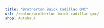 ```yaml
---
title: "Brotherton Buick Cadillac GMC"
url: /renton/brotherton-buick-cadillac-gmc/
shop: Autohaus
---
```


